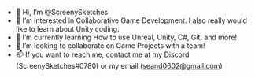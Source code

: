 - 👋 Hi, I’m @ScreenySketches
- 👀 I’m interested in Collaborative Game Development. I also really would like to learn about Unity coding.
- 🌱 I’m currently learning How to use Unreal, Unity, C#, Git, and more!
- 💞️ I’m looking to collaborate on Game Projects with a team!
- 📫 If you want to reach me, contact me at my Discord (ScreenySketches#0780) or my email (seand0602@gmail.com)

<!---
ScreenySketches/ScreenySketches is a ✨ special ✨ repository because its `README.md` (this file) appears on your GitHub profile.
You can click the Preview link to take a look at your changes.
--->
